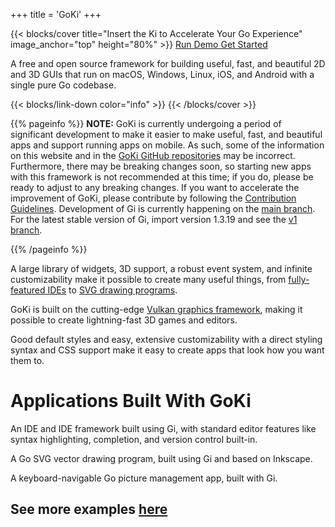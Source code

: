 +++
title = 'GoKi'
+++

{{< blocks/cover title="Insert the Ki to Accelerate Your Go Experience" image_anchor="top" height="80%" >}}
<a class="btn btn-lg btn-primary me-3 mb-4" href="/demo">
  Run Demo <i class="fas fa-play ms-2 "></i>
</a>
<a class="btn btn-lg btn-secondary me-3 mb-4" href="/docs/gi/gettingstarted">
  Get Started <i class="fas fa-arrow-alt-circle-right ms-2"></i>
</a>
<p class="lead mt-5">A free and open source framework for building useful, fast, and beautiful 2D and 3D GUIs that run on macOS, Windows, Linux, iOS, and Android with a single pure Go codebase.</p>
{{< blocks/link-down color="info" >}}
{{< /blocks/cover >}}

{{% pageinfo %}}
**NOTE:** GoKi is currently undergoing a period of significant development to make it easier to make useful, fast, and beautiful apps and support running apps on mobile. As such, some of the information on this website and in the [GoKi GitHub repositories](https://github.com/goki) may be incorrect. Furthermore, there may be breaking changes soon, so starting new apps with this framework is not recommended at this time; if you do, please be ready to adjust to any breaking changes. If you want to accelerate the improvement of GoKi, please contribute by following the [Contribution Guidelines](https://goki.dev/docs/general/contributionguidelines/). Development of Gi is currently happening on the [main branch](https://github.com/goki/gi/tree/main). For the latest stable version of Gi, import version 1.3.19 and see the [v1 branch](https://github.com/goki/gi/tree/v1).

{{% /pageinfo %}}


<div>
<feature-block title="Useful" icon="build">

A large library of widgets, 3D support, a robust event system, and infinite customizability make it possible to create many useful things, from [fully-featured IDEs](/docs/gide) to [SVG drawing programs](/docs/grid).

</feature-block>

<feature-block title="Fast" icon="speed">

GoKi is built on the cutting-edge [Vulkan graphics framework](https://en.wikipedia.org/wiki/Vulkan), making it possible to create lightning-fast 3D games and editors. 

</feature-block>

<feature-block title="Beautiful" icon="palette">

Good default styles and easy, extensive customizability with a direct styling syntax and CSS support make it easy to create apps that look how you want them to.

</feature-block>
</div>

# Applications Built With GoKi

<div>
<feature-block title="Gide" icon="code">

An IDE and IDE framework built using Gi, with standard editor features like syntax highlighting, completion, and version control built-in.

</feature-block>

<feature-block title="Grid" icon="polyline">

A Go SVG vector drawing program, built using Gi and based on Inkscape.

</feature-block>


<feature-block title="GoPix" icon="image">

A keyboard-navigable Go picture management app, built with Gi.

</feature-block>
</div>

## See more examples [here](/docs/examples)